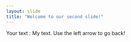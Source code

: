 ```yaml
---
layout: slide
title: "Welcome to our second slide!"
---
```

Your text : My text.
Use the left arrow to go back!
